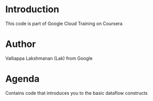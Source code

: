 # Introduction
This code is part of Google Cloud Training on Coursera

# Author
Valliappa Lakshmanan (Lak) from Google

# Agenda
Contains code that introduces you to the basic dataflow constructs
